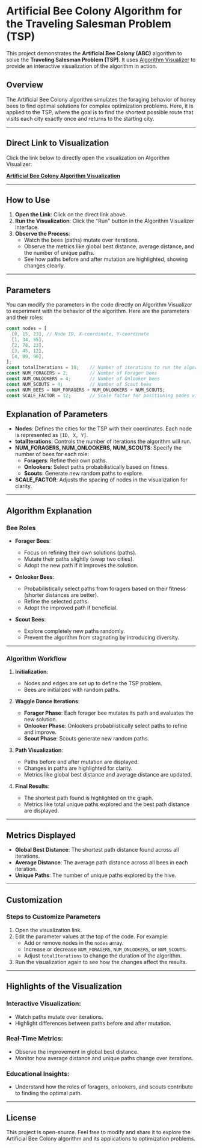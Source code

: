 # Artificial Bee Colony Algorithm for the Traveling Salesman Problem (TSP)

This project demonstrates the **Artificial Bee Colony (ABC)** algorithm to solve the **Traveling Salesman Problem (TSP)**. It uses [Algorithm Visualizer](https://algorithm-visualizer.org/) to provide an interactive visualization of the algorithm in action.

## Overview

The Artificial Bee Colony algorithm simulates the foraging behavior of honey bees to find optimal solutions for complex optimization problems. Here, it is applied to the TSP, where the goal is to find the shortest possible route that visits each city exactly once and returns to the starting city.

---

## Direct Link to Visualization

Click the link below to directly open the visualization on Algorithm Visualizer:

**[Artificial Bee Colony Algorithm Visualization](https://algorithm-visualizer.org/scratch-paper/1b11ef207c1d7d1448da7ce04ffc47cc)**

---

## How to Use

1. **Open the Link**: Click on the direct link above.
2. **Run the Visualization**: Click the "Run" button in the Algorithm Visualizer interface.
3. **Observe the Process**:
   - Watch the bees (paths) mutate over iterations.
   - Observe the metrics like global best distance, average distance, and the number of unique paths.
   - See how paths before and after mutation are highlighted, showing changes clearly.

---



## Parameters

You can modify the parameters in the code directly on Algorithm Visualizer to experiment with the behavior of the algorithm. Here are the parameters and their roles:

```javascript
const nodes = [
  [0, 15, 23], // Node ID, X-coordinate, Y-coordinate
  [1, 34, 55],
  [2, 78, 23],
  [3, 45, 12],
  [4, 89, 90],
];
const totalIterations = 10;    // Number of iterations to run the algorithm
const NUM_FORAGERS = 2;        // Number of Forager bees
const NUM_ONLOOKERS = 4;       // Number of Onlooker bees
const NUM_SCOUTS = 4;          // Number of Scout bees
const NUM_BEES = NUM_FORAGERS + NUM_ONLOOKERS + NUM_SCOUTS;
const SCALE_FACTOR = 12;       // Scale factor for positioning nodes visually
```



## Explanation of Parameters

- **Nodes**: Defines the cities for the TSP with their coordinates. Each node is represented as `[ID, X, Y]`.
- **totalIterations**: Controls the number of iterations the algorithm will run.
- **NUM_FORAGERS, NUM_ONLOOKERS, NUM_SCOUTS**: Specify the number of bees for each role:
  - **Foragers**: Refine their own paths.
  - **Onlookers**: Select paths probabilistically based on fitness.
  - **Scouts**: Generate new random paths to explore.
- **SCALE_FACTOR**: Adjusts the spacing of nodes in the visualization for clarity.

---

## Algorithm Explanation

### Bee Roles

- **Forager Bees**:
  - Focus on refining their own solutions (paths).
  - Mutate their paths slightly (swap two cities).
  - Adopt the new path if it improves the solution.

- **Onlooker Bees**:
  - Probabilistically select paths from foragers based on their fitness (shorter distances are better).
  - Refine the selected paths.
  - Adopt the improved path if beneficial.

- **Scout Bees**:
  - Explore completely new paths randomly.
  - Prevent the algorithm from stagnating by introducing diversity.

---

### Algorithm Workflow

1. **Initialization**:
   - Nodes and edges are set up to define the TSP problem.
   - Bees are initialized with random paths.

2. **Waggle Dance Iterations**:
   - **Forager Phase**: Each forager bee mutates its path and evaluates the new solution.
   - **Onlooker Phase**: Onlookers probabilistically select paths to refine and improve.
   - **Scout Phase**: Scouts generate new random paths.

3. **Path Visualization**:
   - Paths before and after mutation are displayed.
   - Changes in paths are highlighted for clarity.
   - Metrics like global best distance and average distance are updated.

4. **Final Results**:
   - The shortest path found is highlighted on the graph.
   - Metrics like total unique paths explored and the best path distance are displayed.

---

## Metrics Displayed

- **Global Best Distance**: The shortest path distance found across all iterations.
- **Average Distance**: The average path distance across all bees in each iteration.
- **Unique Paths**: The number of unique paths explored by the hive.

---

## Customization

### Steps to Customize Parameters

1. Open the visualization link.
2. Edit the parameter values at the top of the code. For example:
   - Add or remove nodes in the `nodes` array.
   - Increase or decrease `NUM_FORAGERS`, `NUM_ONLOOKERS`, or `NUM_SCOUTS`.
   - Adjust `totalIterations` to change the duration of the algorithm.
3. Run the visualization again to see how the changes affect the results.

---

## Highlights of the Visualization

### Interactive Visualization:
- Watch paths mutate over iterations.
- Highlight differences between paths before and after mutation.

### Real-Time Metrics:
- Observe the improvement in global best distance.
- Monitor how average distance and unique paths change over iterations.

### Educational Insights:
- Understand how the roles of foragers, onlookers, and scouts contribute to finding the optimal path.

---

## License

This project is open-source. Feel free to modify and share it to explore the Artificial Bee Colony algorithm and its applications to optimization problems.


